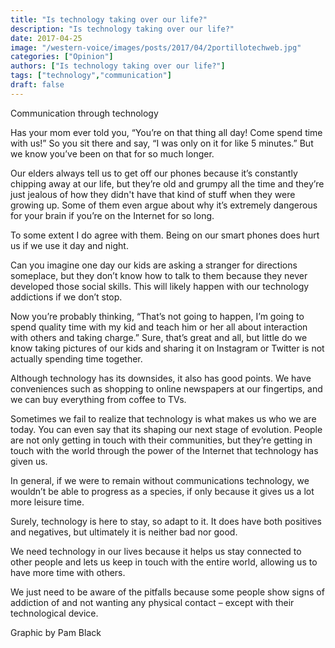 ```yaml
---
title: "Is technology taking over our life?"
description: "Is technology taking over our life?"
date: 2017-04-25
image: "/western-voice/images/posts/2017/04/2portillotechweb.jpg"
categories: ["Opinion"]
authors: ["Is technology taking over our life?"]
tags: ["technology","communication"]
draft: false
---
```

Communication through technology

Has your mom ever told you, “You’re on that thing all day! Come spend time with us!” So you sit there and say, “I was only on it for like 5 minutes.” But we know you’ve been on that for so much longer.

Our elders always tell us to get off our phones because it’s constantly chipping away at our life, but they’re old and grumpy all the time and they’re just jealous of how they didn't have that kind of stuff when they were growing up. Some of them even argue about why it’s extremely dangerous for your brain if you’re on the Internet for so long.

To some extent I do agree with them. Being on our smart phones does hurt us if we use it day and night.

Can you imagine one day our kids are asking a stranger for directions someplace, but they don’t know how to talk to them because they never developed those social skills. This will likely happen with our technology addictions if we don’t stop.

Now you’re probably thinking, “That’s not going to happen, I’m going to spend quality time with my kid and teach him or her all about interaction with others and taking charge.” Sure, that’s great and all, but little do we know taking pictures of our kids and sharing it on Instagram or Twitter is not actually spending time together.

Although technology has its downsides, it also has good points. We have conveniences such as shopping to online newspapers at our fingertips, and we can buy everything from coffee to TVs.

Sometimes we fail to realize that technology is what makes us who we are today. You can even say that its shaping our next stage of evolution. People are not only getting in touch with their communities, but they’re getting in touch with the world through the power of the Internet that technology has given us.

In general, if we were to remain without communications technology, we wouldn’t be able to progress as a species, if only because it gives us a lot more leisure time.

Surely, technology is here to stay, so adapt to it. It does have both positives and negatives, but ultimately it is neither bad nor good.

We need technology in our lives because it helps us stay connected to other people and lets us keep in touch with the entire world, allowing us to have more time with others.

We just need to be aware of the pitfalls because some people show signs of addiction of and not wanting any physical contact – except with their technological device.

Graphic by Pam Black